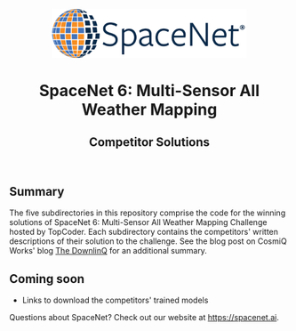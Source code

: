<p align="center">
<a href="https://spacenet.ai"><img src="sn_logo.png" width="350" alt="SpaceNet LLC"></a>
</p>
<h1 align="center">SpaceNet 6: Multi-Sensor All Weather Mapping</h1>
<h2 align="center">Competitor Solutions</h2>
<br>

## Summary
The five subdirectories in this repository comprise the code for the winning solutions of SpaceNet 6: Multi-Sensor All Weather Mapping Challenge hosted by TopCoder. Each subdirectory contains the competitors' written descriptions of their solution to the challenge. See the blog post on CosmiQ Works' blog [The DownlinQ](https://medium.com/the-downlinq/spacenet-6-announcing-the-winners-df817712b515) for an additional summary.

## Coming soon
- Links to download the competitors' trained models

Questions about SpaceNet? Check out our website at https://spacenet.ai.

